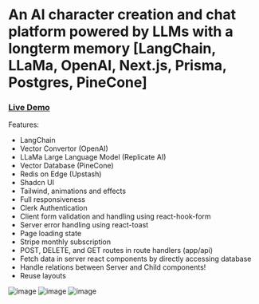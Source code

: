 # An AI character creation and chat platform powered by LLMs with a longterm memory [LangChain, LLaMa, OpenAI, Next.js, Prisma, Postgres, PineCone]

### [Live Demo](https://ubiqoz-izanamiah.vercel.app/)

Features:
- LangChain
- Vector Convertor (OpenAI)
- LLaMa Large Language Model (Replicate AI)
- Vector Database (PineCone)
- Redis on Edge (Upstash)
- Shadcn UI
- Tailwind, animations and effects
- Full responsiveness
- Clerk Authentication
- Client form validation and handling using react-hook-form
- Server error handling using react-toast
- Page loading state
- Stripe monthly subscription
- POST, DELETE, and GET routes in route handlers (app/api)
- Fetch data in server react components by directly accessing database
- Handle relations between Server and Child components!
- Reuse layouts

![image](https://github.com/izanamiah/ubiqoz/assets/10970657/7293ffde-c03f-438a-b7f0-ea63302a5207)
![image](https://github.com/izanamiah/ubiqoz/assets/10970657/85c8ad51-66ef-4655-902d-1f23185be1f3)
![image](https://github.com/izanamiah/ubiqoz/assets/10970657/56798295-e638-47bd-bd5b-a57aa75b2fa1)
